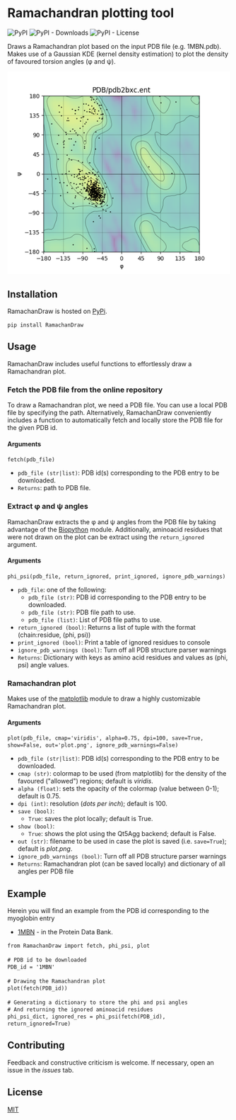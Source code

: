 # Ramachandran plotting tool

![PyPI](https://img.shields.io/pypi/v/RamachanDraw)
![PyPI - Downloads](https://img.shields.io/pypi/dm/RamachanDraw)
![PyPI - License](https://img.shields.io/pypi/l/RamachanDraw)

Draws a Ramachandran plot based on the input PDB file (e.g. 1MBN.pdb). Makes use of a Gaussian KDE (kernel density
estimation) to plot the density of favoured torsion angles (&phi; and &psi;).

![](https://raw.githubusercontent.com/alxdrcirilo/RamachanDraw/master/extras/plot.png)

## Installation

RamachanDraw is hosted on [PyPi](https://pypi.org/project/RamachanDraw/).

```
pip install RamachanDraw
```

## Usage

RamachanDraw includes useful functions to effortlessly draw a Ramachandran plot.

### Fetch the PDB file from the online repository

To draw a Ramachandran plot, we need a PDB file. You can use a local PDB file by specifying the path. Alternatively,
RamachanDraw conveniently includes a function to automatically fetch and locally store the PDB file for the given PDB
id.

#### Arguments

```
fetch(pdb_file)
```

- ```pdb_file (str|list)```: PDB id(s) corresponding to the PDB entry to be downloaded.
- ```Returns```: path to PDB file.

### Extract &phi; and &psi; angles

RamachanDraw extracts the &phi; and &psi; angles from the PDB file by taking advantage of
the [Biopython](https://biopython.org/) module. Additionally, aminoacid residues that were not drawn on the plot can be
extract using the ```return_ignored``` argument.

#### Arguments

```
phi_psi(pdb_file, return_ignored, print_ignored, ignore_pdb_warnings)
```

- ```pdb_file```: one of the following:
    - ```pdb_file (str)```: PDB id corresponding to the PDB entry to be downloaded.
    - ```pdb_file (str)```: PDB file path to use.
    - ```pdb_file (list)```: List of PDB file paths to use.
- ```return_ignored (bool)```: Returns a list of tuple with the format (chain:residue, (phi, psi))
- ```print_ignored (bool)```: Print a table of ignored residues to console
- ```ignore_pdb_warnings (bool)```: Turn off all PDB structure parser warnings
- ```Returns```: Dictionary with keys as amino acid residues and values as (phi, psi) angle values.

### Ramachandran plot

Makes use of the [matplotlib](https://matplotlib.org/) module to draw a highly customizable Ramachandran plot.

#### Arguments

```
plot(pdb_file, cmap='viridis', alpha=0.75, dpi=100, save=True, show=False, out='plot.png', ignore_pdb_warnings=False)
```

- ```pdb_file (str|list)```: PDB id(s) corresponding to the PDB entry to be downloaded.
- ```cmap (str)```: colormap to be used (from matplotlib) for the density of the favoured ("allowed") regions; default
  is <em>viridis</em>.
- ```alpha (float)```: sets the opacity of the colormap (value between 0-1); default is 0.75.
- ```dpi (int)```: resolution (<em>dots per inch</em>); default is 100.
- ```save (bool)```:
    - ```True```: saves the plot locally; default is True.
- ```show (bool)```:
    - ```True```: shows the plot using the Qt5Agg backend; default is False.
- ```out (str)```: filename to be used in case the plot is saved (i.e. ```save=True```); default is <em>plot.png</em>.
- ```ignore_pdb_warnings (bool)```: Turn off all PDB structure parser warnings
- ```Returns```: Ramachandran plot (can be saved locally) and dictionary of all angles per PDB file

## Example

Herein you will find an example from the PDB id corresponding to the myoglobin entry
- [1MBN](https://www.ebi.ac.uk/pdbe/entry/pdb/1mbn/index) - in the Protein Data Bank.

```
from RamachanDraw import fetch, phi_psi, plot

# PDB id to be downloaded
PDB_id = '1MBN'

# Drawing the Ramachandran plot
plot(fetch(PDB_id))

# Generating a dictionary to store the phi and psi angles
# And returning the ignored aminoacid residues
phi_psi_dict, ignored_res = phi_psi(fetch(PDB_id), return_ignored=True)
```

## Contributing

Feedback and constructive criticism is welcome. If necessary, open an issue in the *issues* tab.

## License

[MIT](https://choosealicense.com/licenses/mit/)

